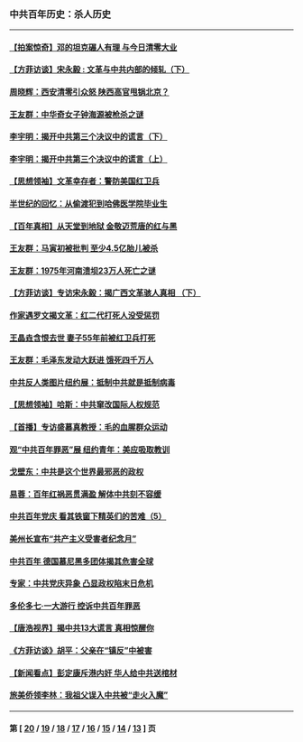 ### 中共百年历史：杀人历史
---
#### [【拍案惊奇】邓的坦克碾人有理 与今日清零大业](../../pages/nf1176106/n13729574.md?10200430) 
#### [【方菲访谈】宋永毅 : 文革与中共内部的倾轧（下）](../../pages/nf1176106/n13486836.md?10200430) 
#### [周晓辉：西安清零引众怒 陕西高官甩锅北京？](../../pages/nf1176106/n13484627.md?10200430) 
#### [王友群：中华奇女子钟海源被枪杀之谜](../../pages/nf1176106/n13430555.md?10200430) 
#### [李宇明：揭开中共第三个决议中的谎言（下）](../../pages/nf1176106/n13389389.md?10200430) 
#### [李宇明：揭开中共第三个决议中的谎言（上）](../../pages/nf1176106/n13388697.md?10200430) 
#### [【思想领袖】文革幸存者：警防美国红卫兵](../../pages/nf1176106/n13339289.md?10200430) 
#### [半世纪的回忆：从偷渡犯到哈佛医学院毕业生](../../pages/nf1176106/n13345328.md?10200430) 
#### [【百年真相】从天堂到地狱 金敬迈荒唐的红与黑](../../pages/nf1176106/n13336995.md?10200430) 
#### [王友群：马寅初被批判 至少4.5亿胎儿被杀](../../pages/nf1176106/n13260313.md?10200430) 
#### [王友群：1975年河南溃坝23万人死亡之谜](../../pages/nf1176106/n13231576.md?10200430) 
#### [【方菲访谈】专访宋永毅：揭广西文革骇人真相 （下）](../../pages/nf1176106/n13209074.md?10200430) 
#### [作家遇罗文揭文革：红二代打死人没受惩罚](../../pages/nf1176106/n13205254.md?10200430) 
#### [王晶垚含恨去世 妻子55年前被红卫兵打死](../../pages/nf1176106/n13203590.md?10200430) 
#### [王友群：毛泽东发动大跃进 饿死四千万人](../../pages/nf1176106/n13177158.md?10200430) 
#### [中共反人类图片纽约展：抵制中共就是抵制病毒](../../pages/nf1176106/n13115371.md?10200430) 
#### [【思想领袖】哈斯：中共窜改国际人权规范](../../pages/nf1176106/n13053647.md?10200430) 
#### [【首播】专访盛慕真教授：毛的血腥群众运动](../../pages/nf1176106/n13091782.md?10200430) 
#### [观“中共百年罪恶”展 纽约青年：美应吸取教训](../../pages/nf1176106/n13085246.md?10200430) 
#### [戈壁东：中共是这个世界最邪恶的政权](../../pages/nf1176106/n13085641.md?10200430) 
#### [易蓉：百年红祸恶贯满盈 解体中共刻不容缓](../../pages/nf1176106/n13084455.md?10200430) 
#### [中共百年党庆 看其铁窗下精英们的苦难（5）](../../pages/nf1176106/n13076766.md?10200430) 
#### [美州长宣布“共产主义受害者纪念月”](../../pages/nf1176106/n13074024.md?10200430) 
#### [中共百年 德国慕尼黑多团体揭其危害全球](../../pages/nf1176106/n13068873.md?10200430) 
#### [专家：中共党庆异象 凸显政权陷末日危机](../../pages/nf1176106/n13067084.md?10200430) 
#### [多伦多七·一大游行 控诉中共百年罪恶](../../pages/nf1176106/n13062043.md?10200430) 
#### [【唐浩视界】揭中共13大谎言 真相惊醒你](../../pages/nf1176106/n13065208.md?10200430) 
#### [《方菲访谈》胡平：父亲在“镇反”中被害](../../pages/nf1176106/n13064114.md?10200430) 
#### [【新闻看点】彭定康斥港内奸 华人给中共送棺材](../../pages/nf1176106/n13064230.md?10200430) 
#### [旅美侨领李林：我祖父误入中共被“走火入魔”](../../pages/nf1176106/n13062777.md?10200430) 

---
#### 第 [ [20](./20.md?10200430) / [19](./19.md?10200430) / [18](./18.md?10200430) / [17](./17.md?10200430) / [16](./16.md?10200430) / [15](./15.md?10200430) / [14](./14.md?10200430) / [13](./13.md?10200430) ] 页
